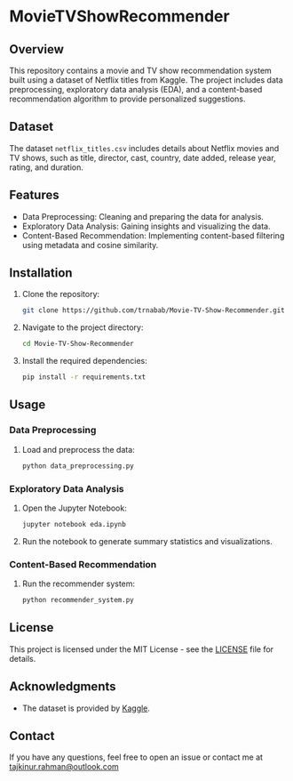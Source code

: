 
# MovieTVShowRecommender

## Overview
This repository contains a movie and TV show recommendation system built using a dataset of Netflix titles from Kaggle. The project includes data preprocessing, exploratory data analysis (EDA), and a content-based recommendation algorithm to provide personalized suggestions.

## Dataset
The dataset `netflix_titles.csv` includes details about Netflix movies and TV shows, such as title, director, cast, country, date added, release year, rating, and duration.

## Features
- Data Preprocessing: Cleaning and preparing the data for analysis.
- Exploratory Data Analysis: Gaining insights and visualizing the data.
- Content-Based Recommendation: Implementing content-based filtering using metadata and cosine similarity.

## Installation
1. Clone the repository:
   ```bash
   git clone https://github.com/trnabab/Movie-TV-Show-Recommender.git
   ```
2. Navigate to the project directory:
   ```bash
   cd Movie-TV-Show-Recommender
   ```
3. Install the required dependencies:
   ```bash
   pip install -r requirements.txt
   ```

## Usage

### Data Preprocessing
1. Load and preprocess the data:
   ```bash
   python data_preprocessing.py
   ```

### Exploratory Data Analysis
1. Open the Jupyter Notebook:
   ```bash
   jupyter notebook eda.ipynb
   ```
2. Run the notebook to generate summary statistics and visualizations.

### Content-Based Recommendation
1. Run the recommender system:
   ```bash
   python recommender_system.py
   ```

## License
This project is licensed under the MIT License - see the [LICENSE](LICENSE) file for details.

## Acknowledgments
- The dataset is provided by [Kaggle](https://www.kaggle.com/datasets/shivamb/netflix-shows).

## Contact
If you have any questions, feel free to open an issue or contact me at tajkinur.rahman@outlook.com

